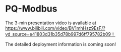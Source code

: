 # PQ-Modbus

The 3-min presentation video is available at https://www.bilibili.com/video/BV1mhHsz9EsF/?vd_source=e41803d31b35d78b997d6ff795782b09！

The detailed deployment information is coming soon!
